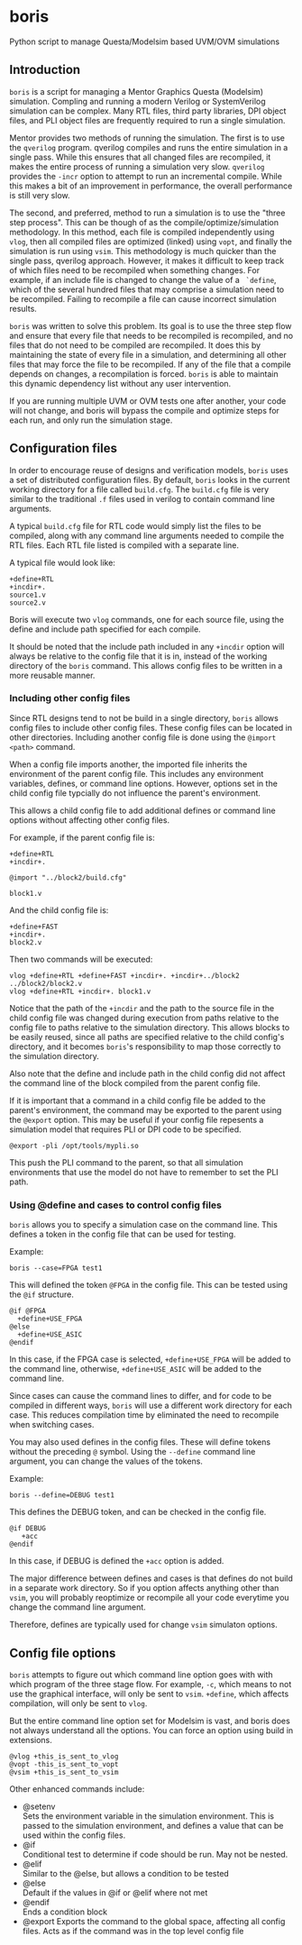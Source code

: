 # boris #
 
Python script to manage Questa/Modelsim based UVM/OVM simulations 

## Introduction ##

``boris`` is a script for managing a Mentor Graphics Questa (Modelsim)
simulation. Compling and running a modern Verilog or SystemVerilog
simulation can be complex. Many RTL files, third party libraries, DPI
object files, and PLI object files are frequently required to run a
single simulation.

Mentor provides two methods of running the simulation. The first is to
use the ``qverilog`` program. qverilog compiles and runs the entire
simulation in a single pass. While this ensures that all changed files
are recompiled, it makes the entire process of running a simulation
very slow. ``qverilog`` provides the ``-incr`` option to attempt to
run an incremental compile. While this makes a bit of an improvement
in performance, the overall performance is still very slow.

The second, and preferred, method to run a simulation is to use the
"three step process". This can be though of as the
compile/optimize/simulation methodology. In this method, each file is
compiled independently using ``vlog``, then all compiled files are
optimized (linked) using ``vopt``, and finally the simulation is run
using ``vsim``. This methodology is much quicker than the single pass,
qverilog approach. However, it makes it difficult to keep track of
which files need to be recompiled when something changes. For example,
if an include file is changed to change the value of a `` `define``,
which of the several hundred files that may comprise a simulation need
to be recompiled. Failing to recompile a file can cause incorrect
simulation results.

``boris`` was written to solve this problem. Its goal is to use the
three step flow and ensure that every file that needs to be recompiled
is recompiled, and no files that do not need to be compiled are
recompiled. It does this by maintaining the state of every file in a
simulation, and determining all other files that may force the file to
be recompiled. If any of the file that a compile depends on changes, a
recompilation is forced. ``boris`` is able to maintain this dynamic
dependency list without any user intervention.

If you are running multiple UVM or OVM tests one after another, your
code will not change, and boris will bypass the compile and optimize
steps for each run, and only run the simulation stage.

## Configuration files ##

In order to encourage reuse of designs and verification models,
``boris`` uses a set of distributed configuration files. By default,
``boris`` looks in the current working directory for a file called
``build.cfg``. The ``build.cfg`` file is very similar to the
traditional ``.f`` files used in verilog to contain command line
arguments.

A typical ``build.cfg`` file for RTL code would simply list the files to be compiled, along with any command line arguments needed to compile the RTL files. Each RTL file listed is compiled with a separate line.

A typical file would look like:

    +define+RTL  
    +incdir+.  
    source1.v  
    source2.v  

Boris will execute two ``vlog`` commands, one for each source file,
using the define and include path specified for each compile.

It should be noted that the include path included in any ``+incdir``
option will always be relative to the config file that it is in,
instead of the working directory of the ``boris`` command. This allows
config files to be written in a more reusable manner.

### Including other config files ###

Since RTL designs tend to not be build in a single directory,
``boris`` allows config files to include other config files. These
config files can be located in other directories. Including another
config file is done using the ``@import <path>`` command.

When a config file imports another, the imported file inherits the
environment of the parent config file. This includes any environment
variables, defines, or command line options.  However, options set in
the child config file typcially do not influence the parent's
environment.

This allows a child config file to add additional defines or command
line options without affecting other config files.

For example, if the parent config file is:

    +define+RTL  
    +incdir+.  
       
    @import "../block2/build.cfg"  
     
    block1.v  

And the child config file is:

    +define+FAST  
    +incdir+.  
    block2.v  

Then two commands will be executed:

    vlog +define+RTL +define+FAST +incdir+. +incdir+../block2 ../block2/block2.v  
    vlog +define+RTL +incdir+. block1.v  

Notice that the path of the ``+incdir`` and the path to the source
file in the child config file was changed during execution from paths
relative to the config file to paths relative to the simulation
directory. This allows blocks to be easily reused, since all paths are
specified relative to the child config's directory, and it becomes
``boris``'s responsibility to map those correctly to the simulation
directory.

Also note that the define and include path in the child config did not
affect the command line of the block compiled from the parent config
file.

If it is important that a command in a child config file be added to
the parent's environment, the command may be exported to the parent
using the ``@export`` option. This may be useful if your config file
repesents a simulation model that requires PLI or DPI code to be
specified.

    @export -pli /opt/tools/mypli.so

This push the PLI command to the parent, so that all simulation
environments that use the model do not have to remember to set the PLI
path.

### Using @define and cases to control config files ###

``boris`` allows you to specify a simulation case on the command
line. This defines a token in the config file that can be used for
testing.

Example:

    boris --case=FPGA test1

This will defined the token ``@FPGA`` in the config file. This can be
tested using the ``@if`` structure.

    @if @FPGA  
      +define+USE_FPGA  
    @else  
      +define+USE_ASIC  
    @endif  

In this case, if the FPGA case is selected, ``+define+USE_FPGA`` will
be added to the command line, otherwise, ``+define+USE_ASIC`` will be
added to the command line.

Since cases can cause the command lines to differ, and for code to be
compiled in different ways, ``boris`` will use a different work
directory for each case. This reduces compilation time by eliminated
the need to recompile when switching cases.

You may also used defines in the config files. These will define
tokens without the preceding ``@`` symbol. Using the ``--define``
command line argument, you can change the values of the tokens.

Example:

    boris --define=DEBUG test1  

This defines the DEBUG token, and can be checked in the config file.

    @if DEBUG  
       +acc  
    @endif  

In this case, if DEBUG is defined the ``+acc`` option is added. 

The major difference between defines and cases is that defines do not
build in a separate work directory. So if you option affects anything
other than ``vsim``, you will probably reoptimize or recompile all
your code everytime you change the command line argument.

Therefore, defines are typically used for change ``vsim`` simulaton
options.

## Config file options ##

``boris`` attempts to figure out which command line option goes with
with which program of the three stage flow. For example, ``-c``, which
means to not use the graphical interface, will only be sent to
``vsim``. ``+define``, which affects compilation, will only be sent to
``vlog``.

But the entire command line option set for Modelsim is vast, and boris
does not always understand all the options. You can force an option
using build in extensions.

    @vlog +this_is_sent_to_vlog
    @vopt -this_is_sent_to_vopt
    @vsim +this_is_sent_to_vsim

Other enhanced commands include:

* @setenv  
  Sets the environment variable in the simulation environment. This is 
  passed to the simulation environment, and defines a value that can 
  be used within the config files.
* @if  
  Conditional test to determine if code should be run. May not be nested.
* @elif  
  Similar to the @else, but allows a condition to be tested
* @else  
  Default if the values in @if or @elif where not met
* @endif  
  Ends a condition block
* @export
  Exports the command to the global space, affecting all config files. 
  Acts as if the command was in the top level config file







